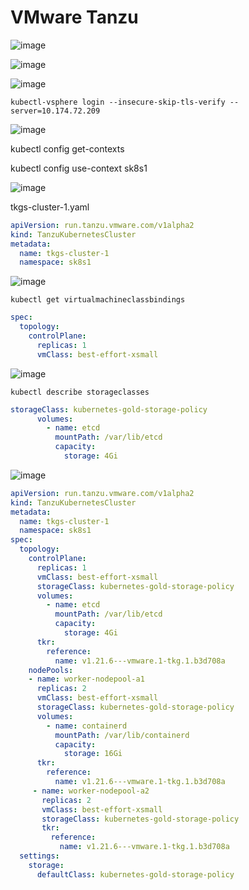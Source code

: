 # VMware Tanzu


![image](https://user-images.githubusercontent.com/79700810/196868448-b8fb6d65-8ae7-4f40-a5a9-4a3523782995.png)


![image](https://user-images.githubusercontent.com/79700810/196868614-db241d31-bf55-48bb-aa67-7d428f2dfa3d.png)


![image](https://user-images.githubusercontent.com/79700810/196870585-69d1f2f0-03f8-49ba-8fae-6440b1543f1e.png)

```
kubectl-vsphere login --insecure-skip-tls-verify --server=10.174.72.209
```

![image](https://user-images.githubusercontent.com/79700810/196872137-33d381b0-d489-4df2-a5db-ed72cbafdde0.png)


kubectl config get-contexts

kubectl config use-context sk8s1

![image](https://user-images.githubusercontent.com/79700810/196872216-782ec69c-1d04-4608-84c0-d8113239d5cd.png)


tkgs-cluster-1.yaml

```yaml
apiVersion: run.tanzu.vmware.com/v1alpha2
kind: TanzuKubernetesCluster
metadata:
  name: tkgs-cluster-1
  namespace: sk8s1
```

![image](https://user-images.githubusercontent.com/79700810/196872419-19ffc59c-4c57-447b-a268-69efcd6515a8.png)


```
kubectl get virtualmachineclassbindings
```


```yaml
spec:
  topology:
    controlPlane:
      replicas: 1
      vmClass: best-effort-xsmall      
```

![image](https://user-images.githubusercontent.com/79700810/196873145-b560f7f8-ee6c-4dcd-8a3b-8f9ddd9fd1a6.png)


```
kubectl describe storageclasses
```

```yaml
storageClass: kubernetes-gold-storage-policy
      volumes:
        - name: etcd
          mountPath: /var/lib/etcd
          capacity:
            storage: 4Gi
```

![image](https://user-images.githubusercontent.com/79700810/196873497-0fd8b866-c811-4e04-ac79-cbeb1f7c7cad.png)


```yaml
apiVersion: run.tanzu.vmware.com/v1alpha2
kind: TanzuKubernetesCluster
metadata:
  name: tkgs-cluster-1
  namespace: sk8s1
spec:
  topology:
    controlPlane:
      replicas: 1
      vmClass: best-effort-xsmall 
      storageClass: kubernetes-gold-storage-policy
      volumes:
        - name: etcd
          mountPath: /var/lib/etcd
          capacity:
            storage: 4Gi
      tkr:
        reference:
          name: v1.21.6---vmware.1-tkg.1.b3d708a
    nodePools:
    - name: worker-nodepool-a1
      replicas: 2
      vmClass: best-effort-xsmall
      storageClass: kubernetes-gold-storage-policy
      volumes:
        - name: containerd
          mountPath: /var/lib/containerd
          capacity:
            storage: 16Gi
      tkr:
        reference:
          name: v1.21.6---vmware.1-tkg.1.b3d708a
     - name: worker-nodepool-a2
       replicas: 2
       vmClass: best-effort-xsmall
       storageClass: kubernetes-gold-storage-policy
       tkr:
         reference:
           name: v1.21.6---vmware.1-tkg.1.b3d708a
  settings:
    storage:
      defaultClass: kubernetes-gold-storage-policy
```
